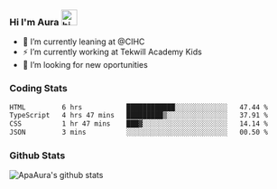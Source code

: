 ### Hi I'm Aura <img src="https://user-images.githubusercontent.com/1303154/88677602-1635ba80-d120-11ea-84d8-d263ba5fc3c0.gif" width="28px" alt="hi">

- 🔭 I’m currently leaning at @CIHC
- ⚡ I’m currently working at Tekwill Academy Kids
- 🤔 I’m looking for new oportunities


### Coding Stats

<!--START_SECTION:waka-->

```txt
HTML         6 hrs           ████████████░░░░░░░░░░░░░   47.44 %
TypeScript   4 hrs 47 mins   █████████▒░░░░░░░░░░░░░░░   37.91 %
CSS          1 hr 47 mins    ███▓░░░░░░░░░░░░░░░░░░░░░   14.14 %
JSON         3 mins          ░░░░░░░░░░░░░░░░░░░░░░░░░   00.50 %
```

<!--END_SECTION:waka-->

### Github Stats

![ApaAura's github stats](https://github-readme-stats.vercel.app/api?username=ApaAura&count_private=true&theme=tokyonight&hide=contribs,prs)
